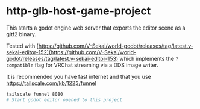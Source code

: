 # http-glb-host-game-project

This starts a godot engine web server that exports the editor scene as a gltf2 binary.

Tested with [https://github.com/V-Sekai/world-godot/releases/tag/latest.v-sekai-editor-152](https://github.com/V-Sekai/world-godot/releases/tag/latest.v-sekai-editor-153) which implements the `?compatible` flag for VRChat streaming via a DDS image writer.

It is recommended you have fast internet and that you use https://tailscale.com/kb/1223/funnel

```bash
tailscale funnel 8080
# Start godot editor opened to this project
```
